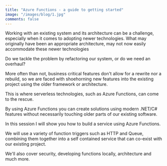 ```yaml
---
title: "Azure Functions - a guide to getting started"
image: "/images/blog/1.jpg"
comments: false
---
```


Working with an existing system and its architecture can be a challenge, especially when it comes to adopting newer technologies. What may originally have been an appropriate architecture, may not now easily accommodate these newer technologies

Do we tackle the problem by refactoring our system, or do we need an overhaul?

More often than not, business critical features don't allow for a rewrite nor a rebuild, so we are faced with shoehorning new features into the existing project using the older framework or architecture.

This is where serverless technologies, such as Azure Functions, can come to the rescue.

By using Azure Functions you can create solutions using modern .NET/C# features without necessarily touching older parts of our existing software.

In this session I will show you how to build a service using Azure Functions.

We will use a variety of function triggers such as HTTP and Queue, combining them together into a self contained service that can co-exist with our existing project.

We'll also cover security, developing functions locally, architecture and much more.
